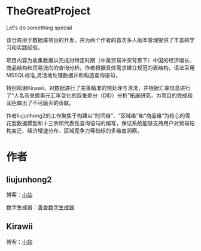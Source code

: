 # TheGreatProject
Let‘s do something special

该仓库用于数据库项目的开发，并为两个作者的首次多人版本管理提供了丰富的学习和实践经验。

项目内容为收集数据以完成对特定时期（中美贸易冲突背景下）中国的经济增长、商品结构和贸易流向的查询分析。作者根据具体需求建立规范的表结构，语法采用MSSQL标准,灵活地处理数据并和构造查询语句，

特别鸣谢Kirawii，对数据进行了完善精准的预处理与清洗，并根据汇率信息进行了“人名币兑换美元汇率变化的双重差分（DID）分析”拓展研究，为项目的完成和润色做出了不可磨灭的贡献。

作者liujunhong2的工作聚焦于构建以“时间维”、“区域维”和“商品维”为核心的雪花型数据模型和十三余项代表性查询语句的编写，保证系统能够支持用户对贸易结构变迁、经济增速分布、区域竞争力等指标的多维度洞察。

# 作者
## liujunhong2
博客：[小站](https://baoziwan.icu/) 

数字生成器：[善香数字生成器](https://baoziwan.icu/nothing-demo/)
## Kirawii
博客：[小站](https://kirawii.cyou/)
